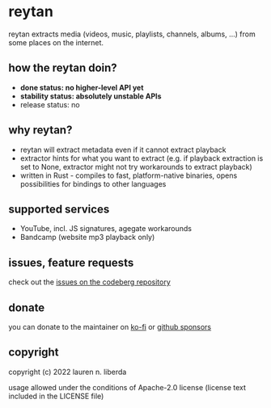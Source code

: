# reytan

reytan extracts media (videos, music, playlists, channels, albums, ...) from some places on the internet.

## how the reytan doin?

- **done status: no higher-level API yet**
- **stability status: absolutely unstable APIs**
- release status: no

## why reytan?

- reytan will extract metadata even if it cannot extract playback
- extractor hints for what you want to extract (e.g. if playback extraction is set to None, extractor might not try workarounds to extract playback)
- written in Rust - compiles to fast, platform-native binaries, opens possibilities for bindings to other languages

## supported services

- YouTube, incl. JS signatures, agegate workarounds
- Bandcamp (website mp3 playback only)

## issues, feature requests

check out the [issues on the codeberg repository](https://codeberg.org/transcast/reytan/issues)

## donate

you can donate to the maintainer on [ko-fi](https://ko-fi.com/selfisekai) or [github sponsors](https://github.com/sponsors/selfisekai)

## copyright

copyright (c) 2022 lauren n. liberda

usage allowed under the conditions of Apache-2.0 license (license text included in the LICENSE file)

